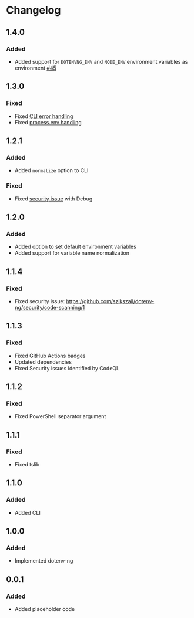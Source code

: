 # Changelog

## 1.4.0

### Added

- Added support for `DOTENVNG_ENV` and `NODE_ENV` environment variables as environment [#45](https://github.com/szikszail/dotenv-ng/issues/45)

## 1.3.0

### Fixed

- Fixed [CLI error handling](https://github.com/szikszail/dotenv-ng/issues/37)
- Fixed [process.env handling](https://github.com/szikszail/dotenv-ng/issues/36)

## 1.2.1

### Added

- Added `normalize` option to CLI

### Fixed

- Fixed [security issue](https://github.com/szikszail/dotenv-ng/security/code-scanning/4) with Debug

## 1.2.0

### Added

- Added option to set default environment variables
- Added support for variable name normalization

## 1.1.4

### Fixed

- Fixed security issue: https://github.com/szikszail/dotenv-ng/security/code-scanning/1

## 1.1.3

### Fixed

- Fixed GitHub Actions badges
- Updated dependencies
- Fixed Security issues identified by CodeQL

## 1.1.2

### Fixed

- Fixed PowerShell separator argument

## 1.1.1

### Fixed

- Fixed tslib

## 1.1.0

### Added

- Added CLI

## 1.0.0

### Added

- Implemented dotenv-ng

## 0.0.1 

### Added

- Added placeholder code

